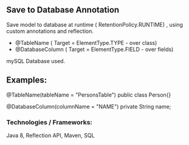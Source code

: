 ## Save to Database Annotation

Save model to database at runtime ( RetentionPolicy.RUNTIME) , using custom annotations and reflection.

- @TableName ( Target = ElementType.TYPE - over class)
- @DatabaseColumn ( Target = ElementType.FIELD - over fields)

mySQL Database used.

## Examples:

@TableName(tableName = "PersonsTable")
 public class Person{}

@DatabaseColumn(columnName = "NAME")
 private String name;

### Technologies / Frameworks: 

Java 8, Reflection API, Maven, SQL
